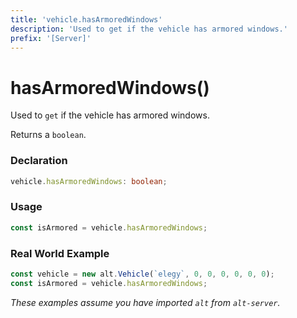 ```yaml
---
title: 'vehicle.hasArmoredWindows'
description: 'Used to get if the vehicle has armored windows.'
prefix: '[Server]'
---
```


# hasArmoredWindows()

Used to `get` if the vehicle has armored windows.

Returns a `boolean`.

### Declaration

```typescript
vehicle.hasArmoredWindows: boolean;
```

### Usage

```js
const isArmored = vehicle.hasArmoredWindows;
```

### Real World Example

```js
const vehicle = new alt.Vehicle(`elegy`, 0, 0, 0, 0, 0, 0);
const isArmored = vehicle.hasArmoredWindows;
```

_These examples assume you have imported `alt` from `alt-server`._